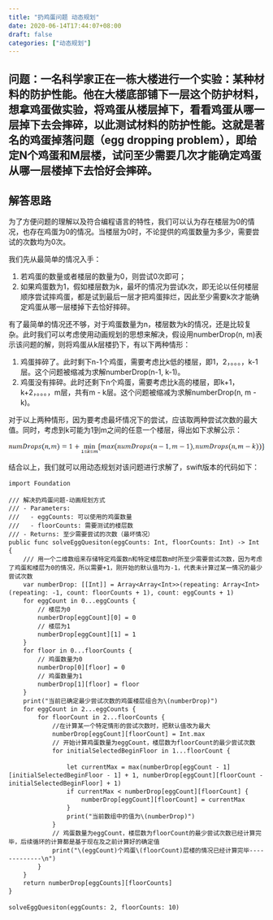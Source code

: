 ```yaml
---
title: "扔鸡蛋问题 动态规划"
date: 2020-06-14T17:44:07+08:00
draft: false
categories: ["动态规划"]
---
```


## 问题：一名科学家正在一栋大楼进行一个实验：某种材料的防护性能。他在大楼底部铺下一层这个防护材料，想拿鸡蛋做实验，将鸡蛋从楼层掉下，看看鸡蛋从哪一层掉下去会摔碎，以此测试材料的防护性能。这就是著名的鸡蛋掉落问题（egg dropping problem），即给定N个鸡蛋和M层楼，试问至少需要几次才能确定鸡蛋从哪一层楼掉下去恰好会摔碎。

## 解答思路
为了方便问题的理解以及符合编程语言的特性，我们可以认为存在楼层为0的情况，也存在鸡蛋为0的情况。当楼层为0时，不论提供的鸡蛋数量为多少，需要尝试的次数均为0次。

我们先从最简单的情况入手：
1. 若鸡蛋的数量或者楼层的数量为0，则尝试0次即可；
2. 如果鸡蛋数为1，假如楼层数为k，最坏的情况为尝试k次，即无论以任何楼层顺序尝试摔鸡蛋，都是试到最后一层才把鸡蛋摔烂，因此至少需要k次才能确定鸡蛋从哪一层楼掉下去恰好摔碎。

有了最简单的情况还不够，对于鸡蛋数量为n，楼层数为k的情况，还是比较复杂。此时我们可以考虑使用动画规划的思想来解决，假设用numberDrop(n, m)表示该问题的解，则将鸡蛋从k层楼扔下，有以下两种情形：
1. 鸡蛋摔碎了。此时剩下n-1个鸡蛋，需要考虑比k低的楼层，即1，2，。。。，k-1层。这个问题被缩减为求解numberDrop(n-1, k-1)。
2. 鸡蛋没有摔碎。此时还剩下n个鸡蛋，需要考虑比k高的楼层，即k+1， k+2，。。。，m层，共有m - k层。这个问题被缩减为求解numberDrop(n, m - k)。

对于以上两种情形，因为要考虑最坏情况下的尝试，应该取两种尝试次数的最大值。同时，考虑到k可能为1到m之间的任意一个楼层，得出如下求解公示：

![求解公式](eggDroppingProblem1.png)

结合以上，我们就可以用动态规划对该问题进行求解了，swift版本的代码如下：
~~~
import Foundation

/// 解决扔鸡蛋问题-动画规划方式
/// - Parameters:
///   - eggCounts: 可以使用的鸡蛋数量
///   - floorCounts: 需要测试的楼层数
/// - Returns: 至少需要尝试的次数（最坏情况）
public func solveEggQuesiton(eggCounts: Int, floorCounts: Int) -> Int {
    /// 用一个二维数组来存储特定鸡蛋数n和特定楼层数m时所至少需要尝试次数，因为考虑了鸡蛋和楼层为0的情况，所以需要+1，刚开始的默认值均为-1，代表未计算过某一情况的最少尝试次数
    var numberDrop: [[Int]] = Array<Array<Int>>(repeating: Array<Int>(repeating: -1, count: floorCounts + 1), count: eggCounts + 1)
    for eggCount in 0...eggCounts {
        // 楼层为0
        numberDrop[eggCount][0] = 0
        // 楼层为1
        numberDrop[eggCount][1] = 1
    }
    for floor in 0...floorCounts {
        // 鸡蛋数量为0
        numberDrop[0][floor] = 0
        // 鸡蛋数量为1
        numberDrop[1][floor] = floor
    }
    print("当前已确定最少尝试次数的鸡蛋楼层组合为\(numberDrop)")
    for eggCount in 2...eggCounts {
        for floorCount in 2...floorCounts {
            //在计算某一个特定情形的尝试次数时，把默认值改为最大
            numberDrop[eggCount][floorCount] = Int.max
            // 开始计算鸡蛋数量为eggCount，楼层数为floorCount的最少尝试次数
            for initialSelectedBeginFloor in 1...floorCount {
                
                let currentMax = max(numberDrop[eggCount - 1][initialSelectedBeginFloor - 1] + 1, numberDrop[eggCount][floorCount - initialSelectedBeginFloor] + 1)
                if currentMax < numberDrop[eggCount][floorCount] {
                    numberDrop[eggCount][floorCount] = currentMax
                }
                print("当前数组中的值为\(numberDrop)")
            }
            // 鸡蛋数量为eggCount，楼层数为floorCount的最少尝试次数已经计算完毕，后续循环的计算都是基于现在及之前计算好的确定值
            print("\(eggCount)个鸡蛋\(floorCount)层楼的情况已经计算完毕-------------\n")
        }
    }
    return numberDrop[eggCounts][floorCounts]
}

solveEggQuesiton(eggCounts: 2, floorCounts: 10)
~~~

